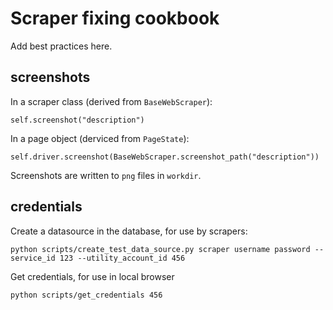 # Scraper fixing cookbook

Add best practices here.

## screenshots

In a scraper class (derived from `BaseWebScraper`):

    self.screenshot("description")

In a page object (derviced from `PageState`):

    self.driver.screenshot(BaseWebScraper.screenshot_path("description"))

Screenshots are written to `png` files in `workdir`.


## credentials

Create a datasource in the database, for use by scrapers:

    python scripts/create_test_data_source.py scraper username password --service_id 123 --utility_account_id 456

Get credentials, for use in local browser

    python scripts/get_credentials 456
